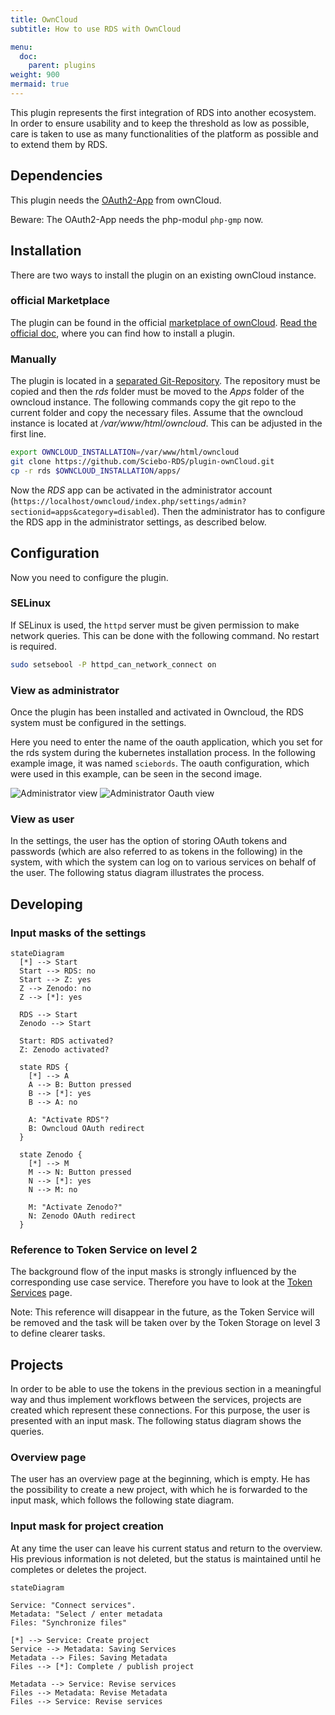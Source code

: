 ```yaml
---
title: OwnCloud
subtitle: How to use RDS with OwnCloud

menu:
  doc:
    parent: plugins
weight: 900
mermaid: true
---
```



This plugin represents the first integration of RDS into another ecosystem. In order to ensure usability and to keep the threshold as low as possible, care is taken to use as many functionalities of the platform as possible and to extend them by RDS.

## Dependencies

This plugin needs the [OAuth2-App](https://marketplace.owncloud.com/apps/oauth2) from ownCloud.

Beware: The OAuth2-App needs the php-modul `php-gmp` now.

## Installation

There are two ways to install the plugin on an existing ownCloud instance.

### official Marketplace

The plugin can be found in the official [marketplace of ownCloud](https://marketplace.owncloud.com/apps/rds). [Read the official doc](https://doc.owncloud.com/server/admin_manual/installation/apps_management_installation.html), where you can find how to install a plugin.

### Manually

The plugin is located in a [separated Git-Repository](https://github.com/Sciebo-RDS/plugin-ownCloud.git). The repository must be copied and then the *rds* folder must be moved to the *Apps* folder of the owncloud instance. The following commands copy the git repo to the current folder and copy the necessary files. Assume that the owncloud instance is located at */var/www/html/owncloud*. This can be adjusted in the first line.

```bash
export OWNCLOUD_INSTALLATION=/var/www/html/owncloud
git clone https://github.com/Sciebo-RDS/plugin-ownCloud.git
cp -r rds $OWNCLOUD_INSTALLATION/apps/
```

Now the *RDS* app can be activated in the administrator account (`https://localhost/owncloud/index.php/settings/admin?sectionid=apps&category=disabled`). Then the administrator has to configure the RDS app in the administrator settings, as described below.

## Configuration

Now you need to configure the plugin.

### SELinux

If SELinux is used, the `httpd` server must be given permission to make network queries. This can be done with the following command. No restart is required.

```bash
sudo setsebool -P httpd_can_network_connect on
```

### View as administrator

Once the plugin has been installed and activated in Owncloud, the RDS system must be configured in the settings.

Here you need to enter the name of the oauth application, which you set for the rds system during the kubernetes installation process. In the following example image, it was named `sciebords`. The oauth configuration, which were used in this example, can be seen in the second image.

![Administrator view](/images/oc-plugin-view-admin.png)
![Administrator Oauth view](/images/oc-plugin-view-admin-oauth.png)

### View as user

In the settings, the user has the option of storing OAuth tokens and passwords (which are also referred to as tokens in the following) in the system, with which the system can log on to various services on behalf of the user. The following status diagram illustrates the process.

## Developing

### Input masks of the settings

```mermaid
stateDiagram
  [*] --> Start
  Start --> RDS: no
  Start --> Z: yes
  Z --> Zenodo: no
  Z --> [*]: yes

  RDS --> Start
  Zenodo --> Start

  Start: RDS activated?
  Z: Zenodo activated?

  state RDS {
    [*] --> A
    A --> B: Button pressed
    B --> [*]: yes
    B --> A: no

    A: "Activate RDS"?
    B: Owncloud OAuth redirect
  }

  state Zenodo {
    [*] --> M
    M --> N: Button pressed
    N --> [*]: yes
    N --> M: no

    M: "Activate Zenodo?"
    N: Zenodo OAuth redirect
  }
```

### Reference to Token Service on level 2

The background flow of the input masks is strongly influenced by the corresponding use case service. Therefore you have to look at the [Token Services](/doc/impl/use-cases/port-service/#communication-with-the-plugins) page.

Note: This reference will disappear in the future, as the Token Service will be removed and the task will be taken over by the Token Storage on level 3 to define clearer tasks.

## Projects

In order to be able to use the tokens in the previous section in a meaningful way and thus implement workflows between the services, projects are created which represent these connections. For this purpose, the user is presented with an input mask. The following status diagram shows the queries.

### Overview page

The user has an overview page at the beginning, which is empty. He has the possibility to create a new project, with which he is forwarded to the input mask, which follows the following state diagram.

### Input mask for project creation

At any time the user can leave his current status and return to the overview. His previous information is not deleted, but the status is maintained until he completes or deletes the project.

```mermaid
stateDiagram

Service: "Connect services".
Metadata: "Select / enter metadata
Files: "Synchronize files"

[*] --> Service: Create project
Service --> Metadata: Saving Services
Metadata --> Files: Saving Metadata
Files --> [*]: Complete / publish project

Metadata --> Service: Revise services
Files --> Metadata: Revise Metadata
Files --> Service: Revise services

```
